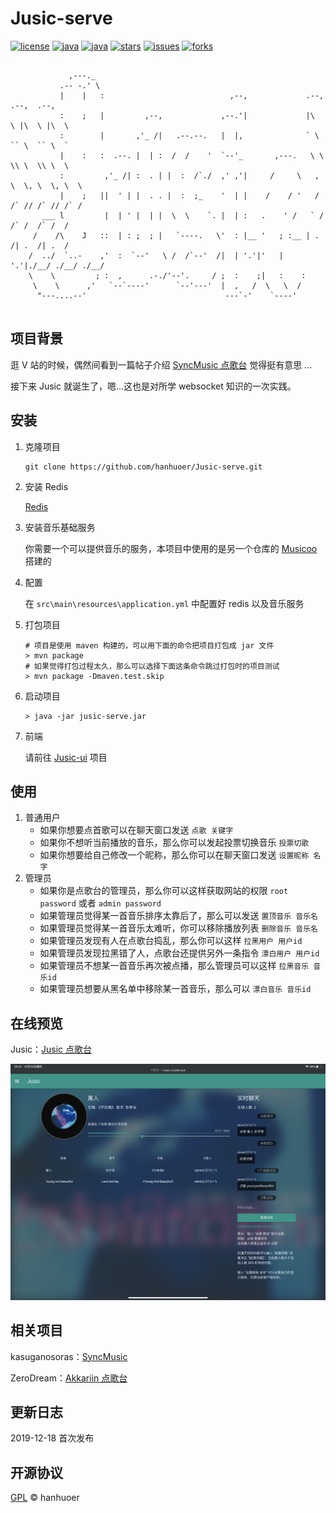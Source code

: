 # Jusic-serve

[![license](https://img.shields.io/github/license/hanhuoer/Jusic-serve?style=flat-square)](https://github.com/hanhuoer/Jusic-serve)
[![java](https://img.shields.io/badge/java-8-red?style=flat-square&logo=java)](https://github.com/hanhuoer/Jusic-serve)
[![java](https://img.shields.io/badge/springboot-2-green?style=flat-square&logo=spring)](https://github.com/hanhuoer/Jusic-serve)
[![stars](https://img.shields.io/github/stars/hanhuoer/Jusic-serve?style=flat-square)](https://github.com/hanhuoer/Jusic-serve)
[![issues](https://img.shields.io/github/issues/hanhuoer/Jusic-serve?style=flat-square)](https://github.com/hanhuoer/Jusic-serve)
[![forks](https://img.shields.io/github/forks/hanhuoer/Jusic-serve?style=flat-square)](https://github.com/hanhuoer/Jusic-serve)

```
                
             ,---._                                                                    
           .-- -.' \                                                                   
           |    |   :                            ,--,             .--,  .--,  .--,     
           :    ;   |         ,--,             ,--.'|             |\  \ |\  \ |\  \    
           :        |       ,'_ /|   .--.--.   |  |,              ` \  `` \  `` \  `   
           |    :   :  .--. |  | :  /  /    '  `--'_       ,---.   \ \  \\ \  \\ \  \  
           :         ,'_ /| :  . | |  :  /`./  ,' ,'|     /     \   , \  \, \  \, \  \ 
           |    ;   ||  ' | |  . . |  :  ;_    '  | |    /    / '   / /` // /` // /` / 
       ___ l         |  | ' |  | |  \  \    `. |  | :   .    ' /   ` /  /` /  /` /  /  
     /    /\    J   ::  | : ;  ; |   `----.   \'  : |__ '   ; :__ | .  /| .  /| .  /   
    /  ../  `..-    ,'  :  `--'   \ /  /`--'  /|  | '.'|'   | '.'|./__/ ./__/ ./__/    
    \    \         ; :  ,      .-./'--'.     / ;  :    ;|   :    :                     
     \    \      ,'   `--`----'      `--'---'  |  ,   /  \   \  /                      
      "---....--'                               ---`-'    `----'                       
                                                                                   
```

## 项目背景

逛 V 站的时候，偶然间看到一篇帖子介绍 [SyncMusic 点歌台](https://github.com/kasuganosoras/SyncMusic) 觉得挺有意思 ...

接下来 Jusic 就诞生了，嗯...这也是对所学 websocket 知识的一次实践。



## 安装

1. 克隆项目

   ```
   git clone https://github.com/hanhuoer/Jusic-serve.git
   ```

   

2. 安装 Redis

   [Redis](https://redis.io/)

3. 安装音乐基础服务

   你需要一个可以提供音乐的服务，本项目中使用的是另一个仓库的 [Musicoo](https://github.com/hanhuoer/Musicoo) 搭建的

4. 配置

   在 `src\main\resources\application.yml` 中配置好 redis 以及音乐服务

5. 打包项目

   ```
   # 项目是使用 maven 构建的，可以用下面的命令把项目打包成 jar 文件
   > mvn package
   # 如果觉得打包过程太久，那么可以选择下面这条命令跳过打包时的项目测试
   > mvn package -Dmaven.test.skip
   ```

   

6. 启动项目

   ```
   > java -jar jusic-serve.jar
   ```

   

7. 前端

   请前往 [Jusic-ui](https://github.com/hanhuoer/Jusic-ui) 项目



## 使用

1. 普通用户
   - 如果你想要点首歌可以在聊天窗口发送 `点歌 关键字`
   - 如果你不想听当前播放的音乐，那么你可以发起投票切换音乐 `投票切歌`
   - 如果你想要给自己修改一个昵称，那么你可以在聊天窗口发送 `设置昵称 名字`
2. 管理员
   - 如果你是点歌台的管理员，那么你可以这样获取网站的权限 `root password` 或者 `admin password`
   - 如果管理员觉得某一首音乐排序太靠后了，那么可以发送 `置顶音乐 音乐名`
   - 如果管理员觉得某一首音乐太难听，你可以移除播放列表 `删除音乐 音乐名`
   - 如果管理员发现有人在点歌台捣乱，那么你可以这样 `拉黑用户 用户id`
   - 如果管理员发现拉黑错了人，点歌台还提供另外一条指令 `漂白用户 用户id`
   - 如果管理员不想某一首音乐再次被点播，那么管理员可以这样 `拉黑音乐 音乐id`
   - 如果管理员想要从黑名单中移除某一首音乐，那么可以 `漂白音乐 音乐id`



## 在线预览

Jusic：[Jusic 点歌台](http://music.scoder.club/)

![preview](./doc/images/preview.png)



## 相关项目

kasuganosoras：[SyncMusic](https://github.com/kasuganosoras/SyncMusic)

ZeroDream：[Akkariin 点歌台](https://music.tql.ink)



## 更新日志

2019-12-18 首次发布



## 开源协议

[GPL](https://github.com/hanhuoer/Musicoo/blob/master/LICENSE) © hanhuoer

